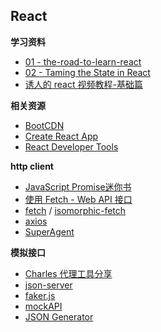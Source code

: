 ## React



**学习资料**

* [01 - the-road-to-learn-react](https://leanpub.com/the-road-to-learn-react-chinese)
* [02 - Taming the State in React](https://leanpub.com/taming-the-state-in-react)
* [诱人的 react 视频教程-基础篇](https://www.rails365.net/playlists/you-ren-de-react-shi-pin-jiao-cheng-ji-chu-pian)


**相关资源**


* [BootCDN](https://www.bootcdn.cn/)
* [Create React App](https://github.com/facebook/create-react-app)
* [React Developer Tools](https://chrome.google.com/webstore/detail/react-developer-tools/fmkadmapgofadopljbjfkapdkoienihi)



**http client**

* [JavaScript Promise迷你书](http://liubin.org/promises-book/)
* [使用 Fetch - Web API 接口](https://developer.mozilla.org/zh-CN/docs/Web/API/Fetch_API/Using_Fetch)
* [fetch](https://github.com/github/fetch) / [isomorphic-fetch](https://github.com/matthew-andrews/isomorphic-fetch)
* [axios](https://github.com/axios/axios)
* [SuperAgent](https://github.com/visionmedia/superagent)


**模拟接口**

* [Charles 代理工具分享](https://github.com/gzrichard/charles-share)
* [json-server](https://github.com/typicode/json-server)
* [faker.js](https://github.com/marak/Faker.js/)
* [mockAPI](http://www.mockapi.io/)
* [JSON Generator](https://www.json-generator.com/)
